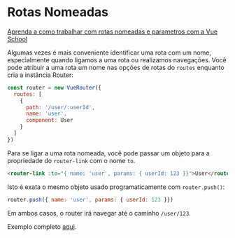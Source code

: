 # Rotas Nomeadas

<div class="vueschool"><a href="https://vueschool.io/lessons/vue-router-named-routes-and-params?friend=vuejs" target="_blank" rel="sponsored noopener" title="Aprenda a como trabalhar com rotas nomeadas e parametros com a Vue School">Aprenda a como trabalhar com rotas nomeadas e parametros com a Vue School</a></div>

Algumas vezes é mais conveniente identificar uma rota com um nome, especialmente quando ligamos a uma rota ou realizamos navegações. Você pode atribuir a uma rota um nome nas opções de rotas do `routes` enquanto cria a instância Router:

``` js
const router = new VueRouter({
  routes: [
    {
      path: '/user/:userId',
      name: 'user',
      component: User
    }
  ]
})
```

Para se ligar a uma rota nomeada, você pode passar um objeto para a propriedade do `router-link` com o nome `to`.

``` html
<router-link :to="{ name: 'user', params: { userId: 123 }}">User</router-link>
```

Isto é exata o mesmo objeto usado programaticamente com `router.push()`:

``` js
router.push({ name: 'user', params: { userId: 123 }})
```

Em ambos casos, o router irá navegar até o caminho `/user/123`.

Exemplo completo [aqui](https://github.com/vuejs/vue-router/blob/dev/examples/named-routes/app.js).
